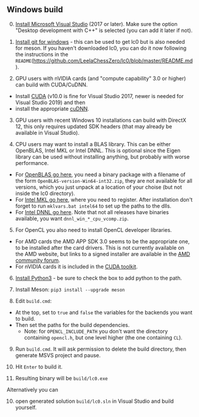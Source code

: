 ## Windows build

0. [Install Microsoft Visual Studio](https://visualstudio.microsoft.com/) (2017 or later). Make sure
   the option "Desktop development with C++" is selected (you can add it later if not).

1. [Install git for windows](https://git-scm.com/download/win) - this can be used to get lc0 but is also
   needed for meson. If you haven't downloaded lc0, you can do it now following the instructions in
   the `README`(https://github.com/LeelaChessZero/lc0/blob/master/README.md).

2. GPU users with nVIDIA cards (and "compute capability" 3.0 or higher) can build with CUDA/CuDNN.
*  Install [CUDA](https://developer.nvidia.com/cuda-zone) (v10.0 is fine for Visual Studio 2017, newer is
   needed for Visual Studio 2019) and then
*  install the appropriate [cuDNN](https://developer.nvidia.com/cudnn).

3. GPU users with recent Windows 10 installations can build with DirectX 12, this only requires updated
   SDK headers (that may already be available in Visual Studio).

4. CPU users may want to install a BLAS library. This can be either OpenBLAS, Intel MKL or Intel DNNL.
   This is optional since the Eigen library can be used without installing anything, but probably with
   worse performance.
*  For [OpenBLAS go here](http://www.openblas.net/), you need a binary package with a filename of the
   form `OpenBLAS-version-Win64-int32.zip`, they are not available for all versions, which you just unpack
   at a location of your choise (but not inside the lc0 directory).
*  For [Intel MKL go here](https://software.intel.com/en-us/mkl), where you need to register. After
   installation don't forget to run `mklvars.bat intel64` to set up the paths to the dlls.
*  For [Intel DNNL go here](https://github.com/intel/mkl-dnn/releases). Note that not all releases have
   binaries available, you want `dnnl_win_*_cpu_vcomp.zip`.

5. For OpenCL you also need to install OpenCL developer libraries.
*  For AMD cards the AMD APP SDK 3.0 seems to be the appropriate one, to be installed after the card drivers.
   This is not currently available on the AMD website, but links to a signed installer are available in the
   [AMD community forum](https://community.amd.com/thread/222855).
*  For nVIDIA cards it is included in the [CUDA toolkit](https://developer.nvidia.com/cuda-downloads).

6. [Install Python3](https://www.python.org/) - be sure to check the box to add python to the path.

7. Install Meson: `pip3 install --upgrade meson`

8. Edit `build.cmd`:
*  At the top, set to `true` and `false` the variables for the backends you want to build.
*  Then set the paths for the build dependencies.
    - Note: for `OPENCL_INCLUDE_PATH` you don't want the directory containing `opencl.h`, but one level higher
    (the one containing `CL`).

9. Run `build.cmd`. It will ask permission to delete the build directory, then generate MSVS project and
   pause.

10. Hit `Enter` to build it.

11. Resulting binary will be `build/lc0.exe`

Alternatively you can

10. open generated solution `build/lc0.sln` in Visual Studio and build yourself.



